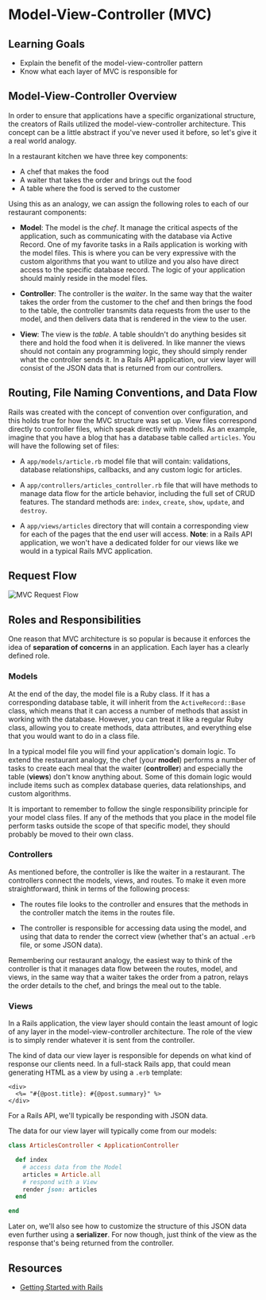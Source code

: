 # Model-View-Controller (MVC)

## Learning Goals

- Explain the benefit of the model-view-controller pattern
- Know what each layer of MVC is responsible for

## Model-View-Controller Overview

In order to ensure that applications have a specific organizational structure,
the creators of Rails utilized the model-view-controller architecture. This
concept can be a little abstract if you've never used it before, so let's give
it a real world analogy.

In a restaurant kitchen we have three key components:

- A chef that makes the food
- A waiter that takes the order and brings out the food
- A table where the food is served to the customer

Using this as an analogy, we can assign the following roles to each of our
restaurant components:

- **Model**: The model is the _chef_. It manage the critical aspects of the
  application, such as communicating with the database via Active Record. One of
  my favorite tasks in a Rails application is working with the model files. This
  is where you can be very expressive with the custom algorithms that you want
  to utilize and you also have direct access to the specific database record.
  The logic of your application should mainly reside in the model files.

- **Controller**: The controller is the _waiter_. In the same way that the
  waiter takes the order from the customer to the chef and then brings the food
  to the table, the controller transmits data requests from the user to the
  model, and then delivers data that is rendered in the view to the user.

- **View**: The view is the _table_. A table shouldn't do anything besides sit
  there and hold the food when it is delivered. In like manner the views should
  not contain any programming logic, they should simply render what the
  controller sends it. In a Rails API application, our view layer will consist
  of the JSON data that is returned from our controllers.

## Routing, File Naming Conventions, and Data Flow

Rails was created with the concept of convention over configuration, and this
holds true for how the MVC structure was set up. View files correspond directly
to controller files, which speak directly with models. As an example, imagine
that you have a blog that has a database table called `articles`. You will have the
following set of files:

- A `app/models/article.rb` model file that will contain: validations, database
  relationships, callbacks, and any custom logic for articles.

- A `app/controllers/articles_controller.rb` file that will have methods to manage
  data flow for the article behavior, including the full set of CRUD features.
  The standard methods are: `index`, `create`, `show`, `update`, and `destroy`.

- A `app/views/articles` directory that will contain a corresponding view for
  each of the pages that the end user will access. **Note**: in a Rails API
  application, we won't have a dedicated folder for our views like we would in a
  typical Rails MVC application.

## Request Flow

![MVC Request Flow](https://s3.amazonaws.com/flatiron-bucket/readme-lessons/mvc_flow_updated.png)

## Roles and Responsibilities

One reason that MVC architecture is so popular is because it enforces the idea
of **separation of concerns** in an application. Each layer has a clearly
defined role.

### Models

At the end of the day, the model file is a Ruby class. If it has a corresponding
database table, it will inherit from the `ActiveRecord::Base` class, which means
that it can access a number of methods that assist in working with the database.
However, you can treat it like a regular Ruby class, allowing you to create
methods, data attributes, and everything else that you would want to do in a
class file.

In a typical model file you will find your application's domain logic. To extend
the restaurant analogy, the chef (your **model**) performs a number of tasks to
create each meal that the waiter (**controller**) and especially the table
(**views**) don't know anything about. Some of this domain logic would include
items such as complex database queries, data relationships, and custom
algorithms.

It is important to remember to follow the single responsibility principle for
your model class files. If any of the methods that you place in the model file
perform tasks outside the scope of that specific model, they should probably be
moved to their own class.

### Controllers

As mentioned before, the controller is like the waiter in a restaurant. The
controllers connect the models, views, and routes. To make it even more
straightforward, think in terms of the following process:

- The routes file looks to the controller and ensures that the methods in the
  controller match the items in the routes file.

- The controller is responsible for accessing data using the model, and using
  that data to render the correct view (whether that's an actual `.erb` file, or
  some JSON data).

Remembering our restaurant analogy, the easiest way to think of the controller
is that it manages data flow between the routes, model, and views, in the same
way that a waiter takes the order from a patron, relays the order details to the
chef, and brings the meal out to the table.

### Views

In a Rails application, the view layer should contain the least amount of logic
of any layer in the model-view-controller architecture. The role of the view is
to simply render whatever it is sent from the controller.

The kind of data our view layer is responsible for depends on what kind of
response our clients need. In a full-stack Rails app, that could mean generating
HTML as a view by using a `.erb` template:

```erb
<div>
  <%= "#{@post.title}: #{@post.summary}" %>
</div>
```

For a Rails API, we'll typically be responding with JSON data.

The data for our view layer will typically come from our models:

```rb
class ArticlesController < ApplicationController

  def index
    # access data from the Model
    articles = Article.all
    # respond with a View
    render json: articles
  end

end
```

Later on, we'll also see how to customize the structure of this JSON data even
further using a **serializer**. For now though, just think of the view as the
response that's being returned from the controller.

## Resources

- [Getting Started with Rails](https://guides.rubyonrails.org/getting_started.html)
